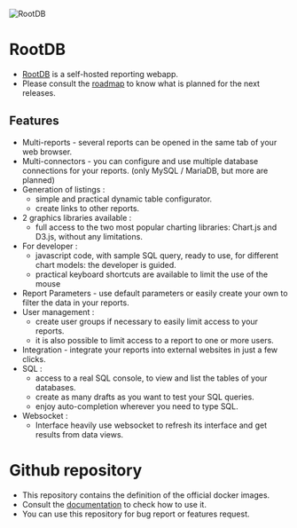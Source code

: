 ![RootDB](https://www.rootdb.fr/assets/logo_name_blue_500x250.png)

# RootDB

* [RootDB](https://www.rootdb.fr) is a self-hosted reporting webapp.
* Please consult the [roadmap](https://forum.rootdb.fr/d/6-roadmap) to know what is planned for the next releases.

## Features

- Multi-reports - several reports can be opened in the same tab of your web browser.
- Multi-connectors - you can configure and use multiple database connections for your reports. (only MySQL / MariaDB, but more are planned)
- Generation of listings :
    - simple and practical dynamic table configurator.
    - create links to other reports.
- 2 graphics libraries available :
  - full access to the two most popular charting libraries: Chart.js and D3.js, without any limitations.
- For developer :
  - javascript code, with sample SQL query, ready to use, for different chart models: the developer is guided.
  - practical keyboard shortcuts are available to limit the use of the mouse
- Report Parameters - use default parameters or easily create your own to filter the data in your reports.
- User management :
  - create user groups if necessary to easily limit access to your reports.
  - it is also possible to limit access to a report to one or more users.
- Integration - integrate your reports into external websites in just a few clicks.
- SQL :
  - access to a real SQL console, to view and list the tables of your databases.
  - create as many drafts as you want to test your SQL queries.
  - enjoy auto-completion wherever you need to type SQL.
- Websocket :
  - Interface heavily use websocket to refresh its interface and get results from data views.  



# Github repository

* This repository contains the definition of the official docker images.
* Consult the [documentation](https://documentation.rootdb.fr/install/install_with_docker.html) to check how to use it.
* You can use this repository for bug report or features request.


